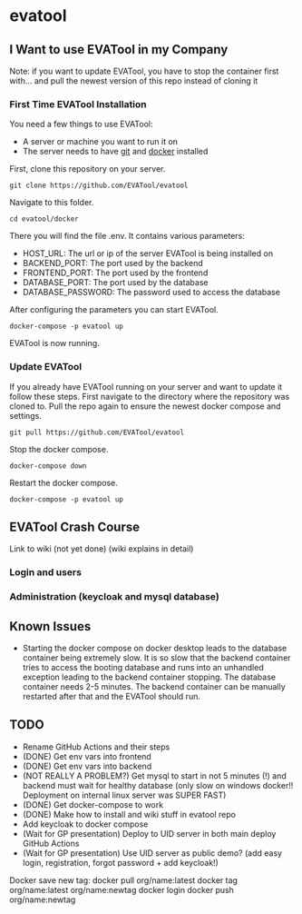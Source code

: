 # evatool

## I Want to use EVATool in my Company

Note: if you want to update EVATool, you have to stop the container first with... and pull the newest version of this repo instead of cloning it

### First Time EVATool Installation

You need a few things to use EVATool:

- A server or machine you want to run it on
- The server needs to have [git](https://git-scm.com/) and [docker](https://www.docker.com/) installed

First, clone this repository on your server.

```
git clone https://github.com/EVATool/evatool
```

Navigate to this folder.

```
cd evatool/docker
```

There you will find the file .env. It contains various parameters:

- HOST_URL: The url or ip of the server EVATool is being installed on
- BACKEND_PORT: The port used by the backend
- FRONTEND_PORT: The port used by the frontend
- DATABASE_PORT: The port used by the database
- DATABASE_PASSWORD: The password used to access the database

After configuring the parameters you can start EVATool.

```
docker-compose -p evatool up
```

EVATool is now running.

### Update EVATool

If you already have EVATool running on your server and want to update it follow these steps. First navigate to the directory where the repository was cloned to. Pull the repo again to ensure the newest docker compose and settings.

```
git pull https://github.com/EVATool/evatool
```

Stop the docker compose.

```
docker-compose down
```

Restart the docker compose.

```
docker-compose -p evatool up
```

## EVATool Crash Course

Link to wiki (not yet done) (wiki explains in detail)

### Login and users


### Administration (keycloak and mysql database)


## Known Issues

- Starting the docker compose on docker desktop leads to the database container being extremely slow. It is so slow that the backend container tries to access the booting database and runs into an unhandled exception leading to the backend container stopping. The database container needs 2-5 minutes. The backend container can be manually restarted after that and the EVATool should run.

## TODO

- Rename GitHub Actions and their steps
- (DONE) Get env vars into frontend
- (DONE) Get env vars into backend
- (NOT REALLY A PROBLEM?) Get mysql to start in not 5 minutes (!) and backend must wait for healthy database (only slow on windows docker!! Deployment on internal linux server was SUPER FAST)
- (DONE) Get docker-compose to work
- (DONE) Make how to install and wiki stuff in evatool repo
- Add keycloak to docker compose
- (Wait for GP presentation) Deploy to UID server in both main deploy GitHub Actions
- (Wait for GP presentation) Use UID server as public demo? (add easy login, registration, forgot password + add keycloak!)


Docker save new tag:
docker pull org/name:latest
docker tag org/name:latest org/name:newtag
docker login
docker push org/name:newtag
